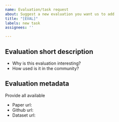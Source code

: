 ```yaml
---
name: Evaluation/task request
about: Suggest a new evaluation you want us to add
title: "[EVAL]"
labels: new task
assignees: ''

---
```


## Evaluation short description
- Why is this evaluation interesting?
- How used is it in the community?

## Evaluation metadata
Provide all available
- Paper url: 
- Github url: 
- Dataset url:
